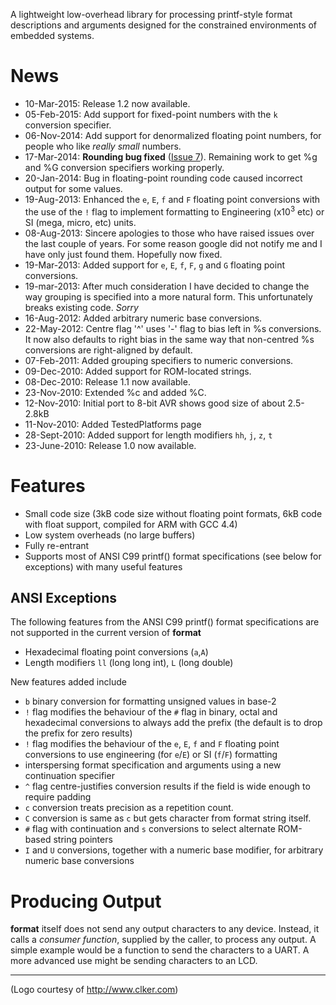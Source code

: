 A lightweight low-overhead library for processing printf-style format descriptions and arguments designed for the constrained environments of embedded systems.

# News #
  * 10-Mar-2015: Release 1.2 now available.
  * 05-Feb-2015: Add support for fixed-point numbers with the `k` conversion specifier.
  * 06-Nov-2014: Add support for denormalized floating point numbers, for people who like _really small_ numbers.
  * 17-Mar-2014: **Rounding bug fixed** ([Issue 7](https://code.google.com/p/format/issues/detail?id=7)).  Remaining work to get %g and %G conversion specifiers working properly.
  * 20-Jan-2014: Bug in floating-point rounding code caused incorrect output for some values.
  * 19-Aug-2013: Enhanced the `e`, `E`, `f` and `F` floating point conversions with the use of the `!` flag to implement formatting to Engineering (x10<sup>3</sup> etc) or SI (mega, micro, etc) units.
  * 08-Aug-2013: Sincere apologies to those who have raised issues over the last couple of years.  For some reason google did not notify me and I have only just found them.  Hopefully now fixed.
  * 19-Mar-2013: Added support for `e`, `E`, `f`, `F`, `g` and `G` floating point conversions.
  * 19-mar-2013: After much consideration I have decided to change the way grouping is specified into a more natural form.  This unfortunately breaks existing code. _Sorry_
  * 16-Aug-2012: Added arbitrary numeric base conversions.
  * 22-May-2012: Centre flag '^' uses '-' flag to bias left in %s conversions.  It now also defaults to right bias in the same way that non-centred %s conversions are right-aligned by default.
  * 07-Feb-2011: Added grouping specifiers to numeric conversions.
  * 09-Dec-2010: Added support for ROM-located strings.
  * 08-Dec-2010: Release 1.1 now available.
  * 23-Nov-2010: Extended %c and added %C.
  * 12-Nov-2010: Initial port to 8-bit AVR shows good size of about 2.5-2.8kB
  * 11-Nov-2010: Added TestedPlatforms page
  * 28-Sept-2010: Added support for length modifiers `hh`, `j`, `z`, `t`
  * 23-June-2010: Release 1.0 now available.

# Features #

  * Small code size (3kB code size without floating point formats, 6kB code with float support, compiled for ARM with GCC 4.4)
  * Low system overheads (no large buffers)
  * Fully re-entrant
  * Supports most of ANSI C99 printf() format specifications (see below for exceptions) with many useful features

## ANSI Exceptions ##

The following features from the ANSI C99 printf() format specifications are not supported in the current version of **format**

  * Hexadecimal floating point conversions (`a`,`A`)
  * Length modifiers `ll` (long long int), `L` (long double)

New features added include

  * `b` binary conversion for formatting unsigned values in base-2
  * `!` flag modifies the behaviour of the `#` flag in binary, octal and hexadecimal conversions to always add the prefix (the default is to drop the prefix for zero results)
  * `!` flag modifies the behaviour of the `e`, `E`, `f` and `F` floating point conversions to use engineering (for `e`/`E`) or SI (`f`/`F`) formatting
  * interspersing format specification and arguments using a new continuation specifier
  * `^` flag centre-justifies conversion results if the field is wide enough to require padding
  * `c` conversion treats precision as a repetition count.
  * `C` conversion is same as `c` but gets character from format string itself.
  * `#` flag with continuation and `s` conversions to select alternate ROM-based string pointers
  * `I` and `U` conversions, together with a numeric base modifier, for arbitrary numeric base conversions

# Producing Output #

**format** itself does not send any output characters to any device.  Instead, it calls a _consumer function_, supplied by the caller, to process any output.  A simple example would be a function to send the characters to a UART.  A more advanced use might be sending characters to an LCD.


---

(Logo courtesy of http://www.clker.com)
